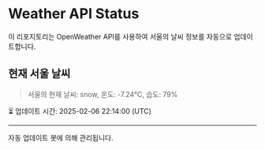 
# Weather API Status

이 리포지토리는 OpenWeather API를 사용하여 서울의 날씨 정보를 자동으로 업데이트합니다.

## 현재 서울 날씨
> 서울의 현재 날씨: snow, 온도: -7.24°C, 습도: 79%

⏳ 업데이트 시간: 2025-02-06 22:14:00 (UTC)

---
자동 업데이트 봇에 의해 관리됩니다.
